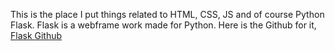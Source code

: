 This is the place I put things related to HTML, CSS, JS and of course Python Flask. Flask is  a webframe work made for Python. Here is the Github for it, [Flask Github](https://github.com/pallets/flask)
